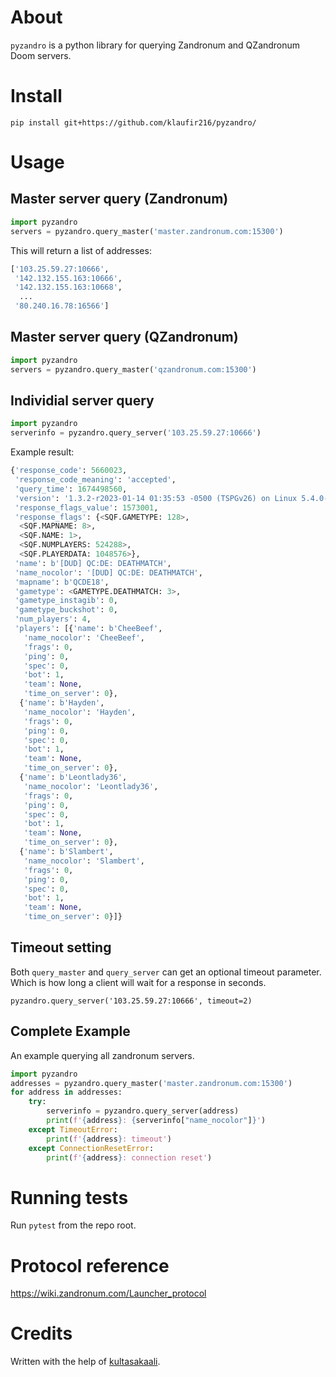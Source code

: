 # About

`pyzandro` is a python library for querying Zandronum and QZandronum Doom servers.

# Install

```
pip install git+https://github.com/klaufir216/pyzandro/
```

# Usage

## Master server query (Zandronum)
```py
import pyzandro
servers = pyzandro.query_master('master.zandronum.com:15300')
```

This will return a list of addresses:
```py
['103.25.59.27:10666',
 '142.132.155.163:10666',
 '142.132.155.163:10668',
  ...
 '80.240.16.78:16566']
```

## Master server query (QZandronum)
```py
import pyzandro
servers = pyzandro.query_master('qzandronum.com:15300')
```

## Individial server query
```py
import pyzandro
serverinfo = pyzandro.query_server('103.25.59.27:10666')
```


Example result:

```py
{'response_code': 5660023,
 'response_code_meaning': 'accepted',
 'query_time': 1674498560,
 'version': '1.3.2-r2023-01-14 01:35:53 -0500 (TSPGv26) on Linux 5.4.0-137-generic',
 'response_flags_value': 1573001,
 'response_flags': {<SQF.GAMETYPE: 128>,
  <SQF.MAPNAME: 8>,
  <SQF.NAME: 1>,
  <SQF.NUMPLAYERS: 524288>,
  <SQF.PLAYERDATA: 1048576>},
 'name': b'[DUD] QC:DE: DEATHMATCH',
 'name_nocolor': '[DUD] QC:DE: DEATHMATCH',
 'mapname': b'QCDE18',
 'gametype': <GAMETYPE.DEATHMATCH: 3>,
 'gametype_instagib': 0,
 'gametype_buckshot': 0,
 'num_players': 4,
 'players': [{'name': b'CheeBeef',
   'name_nocolor': 'CheeBeef',
   'frags': 0,
   'ping': 0,
   'spec': 0,
   'bot': 1,
   'team': None,
   'time_on_server': 0},
  {'name': b'Hayden',
   'name_nocolor': 'Hayden',
   'frags': 0,
   'ping': 0,
   'spec': 0,
   'bot': 1,
   'team': None,
   'time_on_server': 0},
  {'name': b'Leontlady36',
   'name_nocolor': 'Leontlady36',
   'frags': 0,
   'ping': 0,
   'spec': 0,
   'bot': 1,
   'team': None,
   'time_on_server': 0},
  {'name': b'Slambert',
   'name_nocolor': 'Slambert',
   'frags': 0,
   'ping': 0,
   'spec': 0,
   'bot': 1,
   'team': None,
   'time_on_server': 0}]}
```

## Timeout setting
Both `query_master` and `query_server` can get an optional timeout parameter. Which is how long a client will wait for a response in seconds.

```
pyzandro.query_server('103.25.59.27:10666', timeout=2)
```

## Complete Example

An example querying all zandronum servers.

```py
import pyzandro
addresses = pyzandro.query_master('master.zandronum.com:15300')
for address in addresses:
    try:
        serverinfo = pyzandro.query_server(address)
        print(f'{address}: {serverinfo["name_nocolor"]}')
    except TimeoutError:
        print(f'{address}: timeout')
    except ConnectionResetError:
        print(f'{address}: connection reset')
```


# Running tests
Run `pytest` from the repo root.

# Protocol reference
https://wiki.zandronum.com/Launcher_protocol

# Credits

Written with the help of [kultasakaali](https://github.com/kultasakaali).
